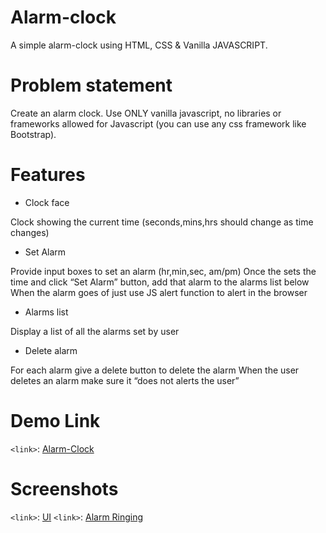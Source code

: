 # Alarm-clock
A simple alarm-clock using HTML, CSS &amp; Vanilla JAVASCRIPT.

# Problem statement
Create an alarm clock. Use ONLY vanilla javascript, no libraries or frameworks allowed for Javascript (you can use any css framework like Bootstrap).

# Features
- Clock face

Clock showing the current time (seconds,mins,hrs should change as time changes)

- Set Alarm

Provide input boxes to set an alarm (hr,min,sec, am/pm)
Once the sets the time and click “Set Alarm” button, add that alarm to the alarms list below
When the alarm goes of just use JS alert function to alert in the browser

- Alarms list
 
Display a list of all the alarms set by user

- Delete alarm

For each alarm give a delete button to delete the alarm
When the user deletes an alarm make sure it “does not alerts the user”

# Demo Link
`<link>`: [Alarm-Clock](https://nikuwadaskar.github.io/Alarm-clock-project/)


# Screenshots 
`<link>`: [UI](/assets/Screenshot%202022-07-21%20095044.jpg)
`<link>`: [Alarm Ringing](/assets/Screenshot%202022-07-21%20095115.jpg)
